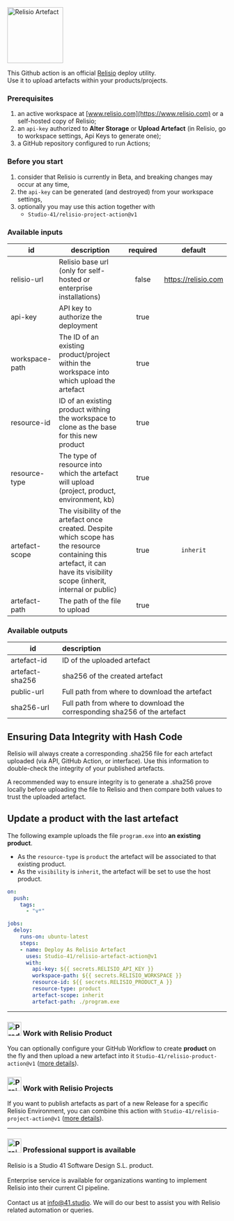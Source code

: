 <img src="https://user-images.githubusercontent.com/11739105/156749223-0a34348c-2155-4599-8b51-778cb9c91d50.svg" alt="Relisio Artefact"  width="128" />

This Github action is an official [Relisio](https://www.relisio.com/) deploy utility.<br />
Use it to upload artefacts within your products/projects.

### Prerequisites
 1. an active workspace at [www.relisio.com](https://www.relisio.com) or a self-hosted copy of Relisio;
 2. an `api-key` authorized to **Alter Storage** or **Upload Artefact** (in Relisio, go to workspace settings, Api Keys to generate one);
 3. a GitHub repository configured to run Actions;

### Before you start

 1. consider that Relisio is currently in Beta, and breaking changes may occur at any time,
 2. the `api-key` can be generated (and destroyed) from your workspace settings,
 3. optionally you may use this action together with 
    - `Studio-41/relisio-project-action@v1`

### Available inputs

|id|description|required|default|
|---|---|:---:|:---:|
|relisio-url| Relisio base url (only for self-hosted or enterprise installations)|false|https://relisio.com|
|api-key| API key to authorize the deployment|true|
|workspace-path|The ID of an existing product/project within the workspace into which upload the artefact|true|
|resource-id| ID of an existing product withing the workspace to clone as the base for this new product|true|
|resource-type|The type of resource into which the artefact will upload (project, product, environment, kb)|true|
|artefact-scope|The visibility of the artefact once created. Despite which scope has the resource containing this artefact, it can have its visibility scope (inherit, internal or public)|true|`inherit`|
|artefact-path|The path of the file to upload|true|

### Available outputs

|id|description|
|---|:---|
|artefact-id|ID of the uploaded artefact|
|artefact-sha256|sha256 of the created artefact|
|public-url|Full path from where to download the artefact|
|sha256-url|Full path from where to download the corresponding sha256 of the artefact|

## Ensuring Data Integrity with Hash Code
Relisio will always create a corresponding .sha256 file for each artefact uploaded (via API, GitHub Action, or interface). Use this information to double-check the integrity of your published artefacts.

A recommended way to ensure integrity is to generate a .sha256 prove locally before uploading the file to Relisio and then compare both values to trust the uploaded artefact.

## Update a product with the last artefact

The following example uploads the file `program.exe` into **an existing product**.<br/>

 - As the `resource-type` is `product` the artefact will be associated to that existing product.
 - As the `visibility` is `inherit`, the artefact will be set to use the host product.

```yaml
on:
  push:
    tags:
      - "v*"

jobs:
  deloy:
    runs-on: ubuntu-latest
    steps:
    - name: Deploy As Relisio Artefact 
      uses: Studio-41/relisio-artefact-action@v1
      with:
        api-key: ${{ secrets.RELISIO_API_KEY }}
        workspace-path: ${{ secrets.RELISIO_WORKSPACE }}
        resource-id: ${{ secrets.RELISIO_PRODUCT_A }}
        resource-type: product
        artefact-scope: inherit
        artefact-path: ./program.exe
```
<hr/>

### <img src="https://user-images.githubusercontent.com/11739105/152799348-e70d55f4-3914-43cd-866f-f2b979071be2.svg" alt="Product" width="32"> Work with Relisio Product

You can optionally configure your GitHub Workflow to create **product** on the fly and then upload a new artefact into it `Studio-41/relisio-product-action@v1` ([more details](https://github.com/Studio-41/relisio-product-action)).


### <img src="https://user-images.githubusercontent.com/11739105/152803355-69bfce13-e6ee-4f7b-a53e-6cee391e0273.svg" alt="Project" width="32"> Work with Relisio Projects

If you want to publish artefacts as part of a new Release for a specific Relisio Environment, you can combine this action with `Studio-41/relisio-project-action@v1` ([more details](https://github.com/Studio-41/relisio-project-action)).

<hr/>

### <img src="https://user-images.githubusercontent.com/11739105/152805812-261613f7-1357-4f01-b3e8-ed6d613c3577.svg" alt="Project" width="32"> Professional support is available
 Relisio is a Studio 41 Software Design S.L. product.<br/><br/>
Enterprise service is available for organizations wanting to implement Relisio into their current CI pipeline.<br/><br/>
Contact us at <a href="mailto:info@41.studio">info@41.studio</a>. We will do our best to assist you with Relisio related automation or queries.
